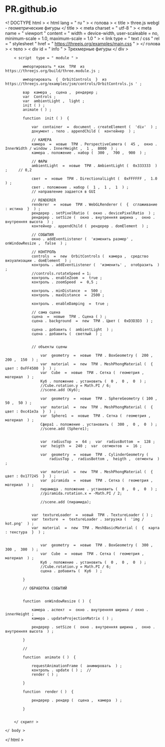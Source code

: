 # PR.github.io
<! DOCTYPE html >
< html  lang = " ru " >
	< голова >
		< title > three.js webgl - геометрические фигуры </ title >
		< meta  charset = " utf-8 " >
		< meta  name = " viewport " content = " width = device-width, user-scaleable = no, minimum-scale = 1.0, maximum-scale = 1.0 " >
		< link  type = " text / css " rel = " stylesheet " href = " https://threejs.org/examples/main.css " >
	</ голова >
	< тело >
		< div  id = " info " >
			Трехмерные фигуры
		</ div >

		< script  type = " module " >

			импортировать * как  ТРИ  из  https://threejs.org/build/three.module.js ;

			импортировать  {  OrbitControls  }  из  https://threejs.org/examples/jsm/controls/OrbitControls.js ' ;

			вар  камера ,  сцена ,  рендерер ;
			var  Controls ;
			var  ambientLight ,  light ;
			init ( ) ;
			animate ( ) ;

			function  init ( )  {

				var  container  =  document . createElement (  'div'  ) ;
				документ . тело . appendChild (  контейнер  ) ;

				// КАМЕРА
				камера  =  новые  ТРИ . PerspectiveCamera (  45 ,  окно . InnerWidth / window . InnerHeight ,  1 ,  8000  ) ;
				камера . положение . набор (  300 ,  700 ,  900  ) ;

				// ФАРЫ
				ambientLight  =  новые  ТРИ . AmbientLight (  0x333333  ) ; 	// 0,2

				свет  =  новые  ТРИ . DirectionalLight (  0xFFFFFF ,  1.0  ) ;
				свет . положение . набор (  1 ,  1 ,  1  ) ;				
				// направление задается в GUI

				// RENDERER
				renderer  =  новые  ТРИ . WebGLRenderer (  {  сглаживание : истина  }  ) ;
				рендерер . setPixelRatio (  окно . devicePixelRatio  ) ;
				рендерер . setSize (  окно . внутренняя ширина ,  окно . внутренняя высота  ) ;
				контейнер . appendChild (  рендерер . domElement  ) ;

				// СОБЫТИЯ
				окно . addEventListener (  'изменить размер' ,  onWindowResize ,  false  ) ;

				// КОНТРОЛЬ
				controls  =  new  OrbitControls (  камера ,  средство визуализации . domElement  ) ;
				контроль . addEventListener (  'изменить' ,  отобразить  ) ;
				//controls.rotateSpeed ​​= 1; 
				контроль . enableZoom  =  true ;  
				контроль . zoomSpeed  =  0,5 ;  

				контроль . minDistance  =  500 ;
				контроль . maxDistance  =  2500 ;
				
				контроль . enableDamping  =  true ;

				// сама сцена
				сцена  =  новые  ТРИ . Сцена ( ) ;
				сцена . background  =  new  ТРИ . Цвет (  0xD3D3D3  ) ;

				сцена . добавить (  ambientLight  ) ;
				сцена . добавить (  светлый  ) ;
			

				// объекты сцены

					var  geometry  =  новые  ТРИ . BoxGeometry (  200 ,  200 ,  150  ) ;
					var  material  =  new  ТРИ . MeshPhongMaterial (  {  цвет : 0xFF4500  }  ) ;
					var  Cube  =  новые  ТРИ . Сетка (  геометрия ,  материал  ) ;
					Куб . положение . установить (  0 ,  0 ,  0  ) ;
					//Cube.rotation.y = Math.PI / 6;
					//scene.add (Куб);

					var  geometry  =  новые  ТРИ . SphereGeometry ( 100 ,  50 ,  50 ) ; 
					var  material  =  new  ТРИ . MeshPhongMaterial (  {  цвет : 0xc41e3a  }  ) ;
					var  Sphere1  =  новые  ТРИ . Сетка (  геометрия ,  материал  ) ;
					Сфера1 . положение . установить (  300 ,  0 ,  0  ) ;
					//scene.add (Sphere1);	

					
					var  radiusTop  =  64 ;  var  radiusBottom  =  128 ;
					var  heigth  =  240 ;  var  сегментов  =  16 ;
					
					var  geometry  =  новые  ТРИ . CylinderGeometry ( 
						radiusTop ,  radiusBottom ,  heigth ,  сегменты  ) ;
						
					var  material  =  new  ТРИ . MeshPhongMaterial (  {  цвет : 0x177245  }  ) ;
					var  piramida  =  новые  ТРИ . Сетка (  геометрия ,  материал  ) ;
					пирамида . положение . установить (  0 ,  0 ,  0  ) ; 
					//piramida.rotation.x = -Math.PI / 2; 					
					
					//scene.add (пирамида);

					
				var  textureLoader  =  новый  ТРИ . TextureLoader ( ) ;
				var  texture  =  textureLoader . загрузка (  'img / kot.png'  ) ;
				var  material  =  new  ТРИ . MeshBasicMaterial (  {  карта : текстура  }  ) ;
	
					
					var  geometry  =  новые  ТРИ . BoxGeometry (  300 ,  300 ,  300  ) ;
					var  Cube  =  новые  ТРИ . Сетка (  геометрия ,  материал  ) ;
					Куб . положение . установить (  0 ,  0 ,  0  ) ;
					//Cube.rotation.y = Math.PI / 6;
					сцена . добавить (  Куб  ) ;				

			}

			// ОБРАБОТКА СОБЫТИЙ


			function  onWindowResize ( )  {

				камера . аспект  =  окно . внутренняя ширина / окно . innerHeight ;
				камера . updateProjectionMatrix ( ) ;

				рендерер . setSize (  окно . внутренняя ширина ,  окно . внутренняя высота  ) ;

			}

			//

			function  animate ( )  {

				requestAnimationFrame (  анимировать  ) ;
				контроль . update ( ) ;  //
				render ( ) ;

			}

			function  render ( )  {

				рендерер . рендер (  сцена ,  камера  ) ;

			}			


		</ скрипт >

	</ body >
</ html >
